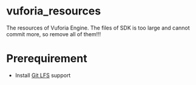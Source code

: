 # vuforia_resources
The resources of Vuforia Engine.
The files of SDK is too large and cannot commit more, so remove all of them!!!

# Prerequirement
- Install [Git LFS](https://git-lfs.github.com/) support

